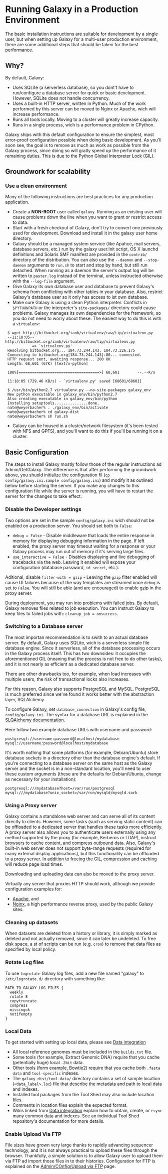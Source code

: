 # Running Galaxy in a Production Environment

The basic installation instructions are suitable for development by a single user, but when setting up Galaxy for a multi-user production environment, there are some additional steps that should be taken for the best performance.

## Why?

By default, Galaxy:

 * Uses SQLite (a serverless database), so you dont't have to run/configure a database server for quick or basic development. However, SQLite does not handle concurrency.
 * Uses a built-in HTTP server, written in Python. Much of the work performed by this server can be moved to Nginx or Apache, wich will increase performance.
 * Runs all tools locally. Moving to a cluster will greatly increase capacity.
 * Runs in a single process, wich is a performance problem in CPython.

Galaxy ships with this default configuration to ensure the simplest, most error-proof configuration possible when doing basic development. As you'll soon see, the goal is to remove as much as work as possible from the Galaxy process, since doing so will gratly speed up the performance of it remaining duties. This is due to the Python Global Interpreter Lock (GIL).

## Groundwork for scalability

### Use a clean environment

Many of the following instructions are best practices for any production application.

 * Create a __NON-ROOT__ user called ```galaxy```. Running as an existing user will cause problems down the line when you want to grant or restrict access to data.
 * Start with a fresh checkout of Galaxy, don't try to convert one previously used for development. Download and install it in the galaxy user home directory.
 * Galaxy should be a managed system service (like Apahce, mail servers, database servers, etc.) run by the galaxy user.Init script, OS X launchd definitions and Solaris SMF manifest are provided in the ```contrib/``` directory of the distribution. You can also use the ```--daemon``` and ```--stop-daemon``` arguments to ```run.sh``` to start and stop by hand, but still run detached. When running as a daemon the server's output log will be written to ```paster.log``` instead of the terminal, unless instructed otherwise with the ```--log-file``` argument.
 * Give Galaxy its own database user and database to prevent Galaxy's schema from conflicting with other tables in your database. Also, restrict Galaxy's database user so it only has access to ist own database.
 * Make sure Galaxy is using a clean Python interpreter. Conflicts in ```$PYTHONPATH``` or the interpreter's ```site-packages/``` directory could cause problems. Galaxy manages its own dependencies for the framework, so you do not need to worry about these. The easiest way to do this is with a ```virtualenv```:

 ```
  $ wget http://bitbucket.org/ianb/virtualenv/raw/tip/virtualenv.py
  --11:18:05--  http://bitbucket.org/ianb/virtualenv/raw/tip/virtualenv.py
             => `virtualenv.py'
  Resolving bitbucket.org... 184.73.244.143, 184.73.226.175
  Connecting to bitbucket.org|184.73.244.143|:80... connected.
  HTTP request sent, awaiting response... 200 OK
  Length: 68,601 (67K) [text/x-python]

  100%[====================================>] 68,601        --.--K/s

  11:18:05 (729.46 KB/s) - `virtualenv.py' saved [68601/68601]

  $ /usr/bin/python2.7 virtualenv.py --no-site-packages galaxy_env
  New python executable in galaxy_env/bin/python2.7
  Also creating executable in galaxy_env/bin/python
  Installing setuptools...............done.
  nate@weyerbacher% . ./galaxy_env/bin/activate
  nate@weyerbacher% cd galaxy-dist
  nate@weyerbacher% sh run.sh
 ```

 * Galaxy can be housed in a cluster/network filesystem (it's been tested with NFS and GPFS), and you'll want to do this if you'll be running it on a cluster.

 ## Basic Configuration

The steps to install Galaxy mostly follow those of the regular instructions ad Admin/GetGalaxy. The difference is that after performing the groundwork above, you shuold initialize the configuration fil (```cp config/galaxy.ini.sample config/galaxy.ini```) and modify it as outlined below before starting the server. If you make any changes to this configuration file while the server is running, you will have to restart the server for the changes to take effect.

### Disable the Developer settings

Two options are set in the sample ```config/galaxy.ini``` wich should not be enabled on a production server. You should set both to ```False```:

 * ```debug = False``` - Disable middleware that loads the entire response in memory for displaying debugging information in the page. If left enabled, the proxy server may timeout waiting for a response or your Galaxy process may run out of memory if it's serving large files.
 * ```use_interactive = False``` - Disables displaying and live debugging of tracebacks via the web. Leaving it enabled will expose your configuration (database password, ```id_secret```, etc.).

Aditional, disable ```filter-with = gzip``` - Leaving the ```gzip``` filter enabled will cause UI failures because of the way templates are streamed once ```debug``` is set to ```False```. You will still be able (and are encouraged) to enable gzip in the proxy server.

During deployment, you may run into problems with failed jobs. By default, Galaxy removes files related to job execution. You can instruct Galaxy to keep files to failed jobs with: ```cleanup_job = onsuccess```.

### Switching to a Database server

The most importan recommendation is to swith to an actual database server. By default, Galaxy uses SQLite, wich is a serverless simple file database engine. Since it serverless, all of the database processing occurs in the Galaxy process itself. This has two downsides: it occupies the aforementioned GIL (meaning that the process is not free to do other tasks), and it is not nearly as efficient as a dedicated database server.

There are other drawbacks too, for example, when load increases with multiple users, the risk of transactional locks also increases.

For this reason, Galaxy also supports PostgreSQL and MySQL. PostgreSQL is much preferred since we've found it works better with the abstraction layer, SQLAlchemy.

To configure Galaxy, set ```database_connection``` in Galaxy's config file, ```config/galaxy.ini```. The syntax for a database URL is explained in the [SLQAlchemy documentation](http://docs.sqlalchemy.org/en/latest/core/engines.html).

Here follow two example database URLs with username and password:

```
postgresql://username:password@localhost/mydatabase
mysql://username:password@localhost/mydatabase
```

It's worth nothing that some platforms (for example, Debian/Ubuntu) store database sockets in a directory other than the database engine's default. If you're connecting to a database server on the same host as the Galaxy server and the socket is in a non-standard location, you'll need to user these custom arguments (these are the defaults for Debian/Ubuntu, change as necessary for your installation):

```
postgresql:///mydatabase?host=/var/run/postgresql
mysql:///mydatabase?unix_socket=/var/run/mysqld/mysqld.sock
```

### Using a Proxy server

Galaxy contains a standalone web server and can serve all of its content directly to clients. However, some tasks (such as serving static content) can be offloaded to a dedicated server that handles these tasks more efficiently. A proxy server also allows you to authenticate users externally using any method supported by the proxy (for example, Kerberos or LDAP), instruct browsers to cache content, and compress outbound data. Also, Galaxy's built-in web server does not support byte-range requests (required for many external display applications), but this functionality can be offloaded to a proxy server. In addition to freeing the GIL, compression and caching will reduce page load times.

Downloading and uploading data can also be moved to the proxy server.

Virtually any server that proxies HTTP should work, although we provide configuration examples for:

 * [Apache](https://wiki.galaxyproject.org/Admin/Config/ApacheProxy), and
 * [Nginx](https://wiki.galaxyproject.org/Admin/Config/nginxProxy), a high performance reverse proxy, used by the public Galaxy sites.

### Cleaning up datasets

When datasets are deleted from a history or library, it is simply marked as deleted and not actually removed, since it can later be undeleted. To free disk space, a st of scripts can be run (e.g. ```cron```) to remove that data files as specified by local policy.

### Rotate Log files

To use ```logrotate``` Galaxy log files, add a new file named "galaxy" to ```/etc/logrotate.d/``` directory with something like:

```
PATH_TO_GALAXY_LOG_FILES {
  weekly
  rotate 8
  copytruncate
  compress
  missingok
  notifempty
}
```

### Local Data

To get started with setting up local data, please see [Data integration](https://wiki.galaxyproject.org/Admin/DataIntegration)

 * All local reference genomes must be included in the ```builds.txt``` file.
 * Some tools (for example, Extract Genomic DNA) require that you cache (petentially huge) local ```.2bit``` data.
 * Other tools (form example, Bowtie2) require that you cache both ```.fasta data``` and ```tool-specific``` indexes.
 * The ```galaxy_dist/tool-data/``` directory contains a set of sample location (```<data_label>.loc```) file that describe the metadata and path to local data and indexes.
 * Installed tool packages from the Tool Shed may also include location files.
 * Comments in location files explain the expected format.
 * Wikis linked from [Data integration](https://wiki.galaxyproject.org/Admin/DataIntegration) explain how to obtain, create, or ```rsync``` many common data and indexes. See an individual Tool Shed repository's documentation for more details.

### Enable Upload Via FTP

File sizes have grown very large thanks to rapidly advancing sequencer technology, and it is not always practical to upload these files through the browser. Thankfully, a simple solution is to allow Galaxy user to upload them via FTP ad import those files in to their histories. Configuration for FTP is explained on the [Admin/COnfig/Upload via FTP](https://wiki.galaxyproject.org/Admin/Config/Upload%20via%20FTP) page.
